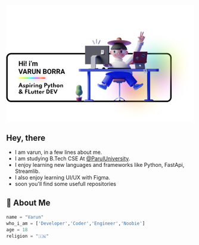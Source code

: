 ![Aspiring Developer](https://github.com/pygitdev/pygitdev/blob/main/profile%20card.png?raw=true)

## Hey, there
- I am varun, in a few lines about me.
- I am studying B.Tech CSE  At [@ParulUniversity](https://paruluniversity.ac.in/).
- I enjoy learning new languages and frameworks like Python, FastApi, Streamlib.
- I also enjoy learning UI/UX with Figma.
- soon you'll find some usefull repositories
## 🚀 About Me
```python
name = "Varun"
who_i_am = ['Developer','Coder','Engineer','Noobie']
age = 18
religion = "🇮🇳"
```
<!---
pygitdev/pygitdev is a ✨ special ✨ repository because its `README.md` (this file) appears on your GitHub profile.
You can click the Preview link to take a look at your changes.
--->
